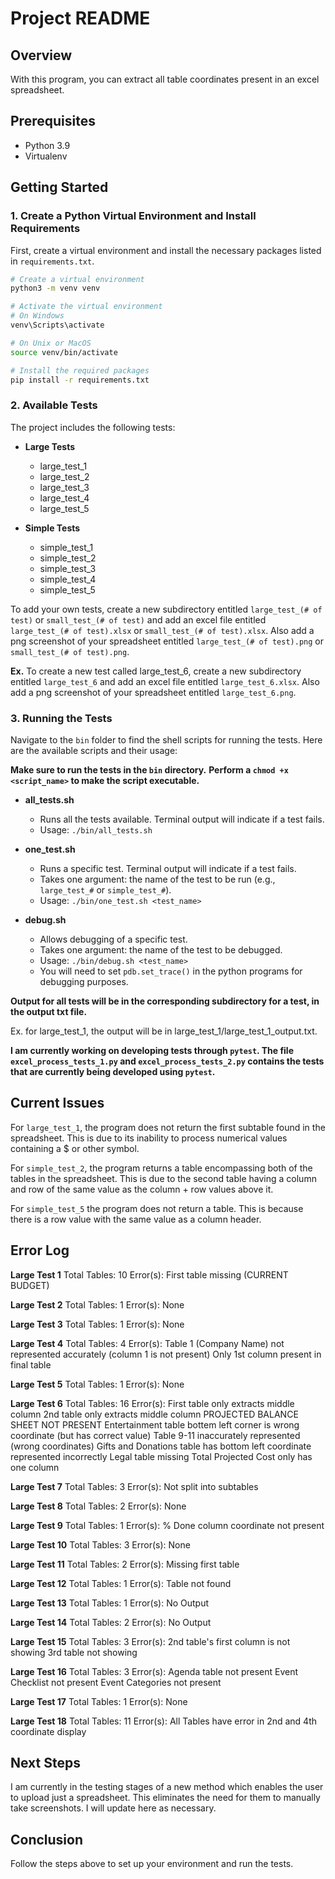 # Project README

## Overview

With this program, you can extract all table coordinates present in an excel spreadsheet.

## Prerequisites

- Python 3.9
- Virtualenv

## Getting Started

### 1. Create a Python Virtual Environment and Install Requirements

First, create a virtual environment and install the necessary packages listed in `requirements.txt`.

```bash
# Create a virtual environment
python3 -m venv venv

# Activate the virtual environment
# On Windows
venv\Scripts\activate

# On Unix or MacOS
source venv/bin/activate

# Install the required packages
pip install -r requirements.txt
```

### 2. Available Tests

The project includes the following tests:

- **Large Tests**
  - large_test_1
  - large_test_2
  - large_test_3
  - large_test_4
  - large_test_5

- **Simple Tests**
  - simple_test_1
  - simple_test_2
  - simple_test_3
  - simple_test_4
  - simple_test_5

To add your own tests, create a new subdirectory entitled `large_test_(# of test)` or `small_test_(# of test)` and add an excel file entitled `large_test_(# of test).xlsx` or `small_test_(# of test).xlsx`. Also add a png screenshot of your spreadsheet entitled `large_test_(# of test).png` or `small_test_(# of test).png`.

**Ex.** To create a new test called large_test_6, create a new subdirectory entitled `large_test_6` and add an excel file entitled `large_test_6.xlsx`. Also add a png screenshot of your spreadsheet entitled `large_test_6.png`.

### 3. Running the Tests

Navigate to the `bin` folder to find the shell scripts for running the tests. Here are the available scripts and their usage:

**Make sure to run the tests in the `bin` directory.**
**Perform a `chmod +x <script_name>` to make the script executable.**

- **all_tests.sh**
  - Runs all the tests available. Terminal output will indicate if a test fails.
  - Usage: `./bin/all_tests.sh`

- **one_test.sh**
  - Runs a specific test. Terminal output will indicate if a test fails.
  - Takes one argument: the name of the test to be run (e.g., `large_test_#` or `simple_test_#`).
  - Usage: `./bin/one_test.sh <test_name>`

- **debug.sh**
  - Allows debugging of a specific test.
  - Takes one argument: the name of the test to be debugged.
  - Usage: `./bin/debug.sh <test_name>`
  - You will need to set `pdb.set_trace()` in the python programs for debugging purposes.

**Output for all tests will be in the corresponding subdirectory for a test, in the output txt file.**

Ex. for large_test_1, the output will be in large_test_1/large_test_1_output.txt.

**I am currently working on developing tests through `pytest`. The file `excel_process_tests_1.py` and `excel_process_tests_2.py` contains the tests that are currently being developed using `pytest`.**

## Current Issues

For `large_test_1`, the program does not return the first subtable found in the spreadsheet. This is due to its inability to process numerical values containing a $ or other symbol.

For `simple_test_2`, the program returns a table encompassing both of the tables in the spreadsheet. This is due to the second table having a column and row of the same value as the column + row values above it.

For `simple_test_5` the program does not return a table. This is because there is a row value with the same value as a column header.


## Error Log

**Large Test 1**
Total Tables: 10
Error(s): First table missing (CURRENT BUDGET)

**Large Test 2**
Total Tables: 1
Error(s): None

**Large Test 3**
Total Tables: 1
Error(s): None

**Large Test 4**
Total Tables: 4
Error(s): 
Table 1 (Company Name) not represented accurately (column 1 is not present)
Only 1st column present in final table

**Large Test 5**
Total Tables: 1
Error(s): None

**Large Test 6**
Total Tables: 16
Error(s): 
First table only extracts middle column
2nd table only extracts middle column
PROJECTED BALANCE SHEET NOT PRESENT
Entertainment table bottem left corner is wrong coordinate (but has correct value)
Table 9-11 inaccurately represented (wrong coordinates)
Gifts and Donations table has bottom left coordinate represented incorrectly
Legal table missing
Total Projected Cost only has one column

**Large Test 7**
Total Tables: 3
Error(s):
Not split into subtables

**Large Test 8**
Total Tables: 2
Error(s): None

**Large Test 9**
Total Tables: 1
Error(s):
% Done column coordinate not present

**Large Test 10**
Total Tables: 3
Error(s): None

**Large Test 11**
Total Tables: 2
Error(s):
Missing first table

**Large Test 12**
Total Tables: 1
Error(s): Table not found

**Large Test 13**
Total Tables: 1
Error(s): 
No Output

**Large Test 14**
Total Tables: 2
Error(s): 
No Output

**Large Test 15**
Total Tables: 3
Error(s):
2nd table's first column is not showing
3rd table not showing

**Large Test 16**
Total Tables: 3
Error(s):
Agenda table not present
Event Checklist not present
Event Categories not present

**Large Test 17**
Total Tables: 1
Error(s): None

**Large Test 18**
Total Tables: 11
Error(s):
All Tables have error in 2nd and 4th coordinate display


## Next Steps

I am currently in the testing stages of a new method which enables the user to upload just a spreadsheet. This eliminates the need for them to manually take screenshots. I will update here as necessary.

## Conclusion

Follow the steps above to set up your environment and run the tests.